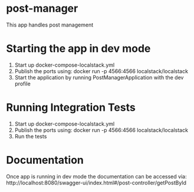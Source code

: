 # post-manager
This app handles post management

# Starting the app in dev mode

1. Start up docker-compose-localstack.yml
2. Publish the ports using:
   docker run -p 4566:4566 localstack/localstack
3. Start the application by running PostManagerApplication with the dev profile

# Running Integration Tests

1. Start up docker-compose-localstack.yml
2. Publish the ports using:
   docker run -p 4566:4566 localstack/localstack
3. Run the tests

# Documentation

Once app is running in dev mode the documentation can be accessed
via: http://localhost:8080/swagger-ui/index.html#/post-controller/getPostById
